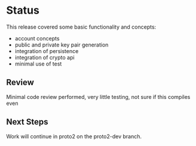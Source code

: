 # Status

This release covered some basic functionality and concepts:

- account concepts
- public and private key pair generation
- integration of persistence
- integration of crypto api
- minimal use of test

## Review

Minimal code review performed, very little testing, not sure if this compiles even


## Next Steps

Work will continue in proto2 on the proto2-dev branch.
